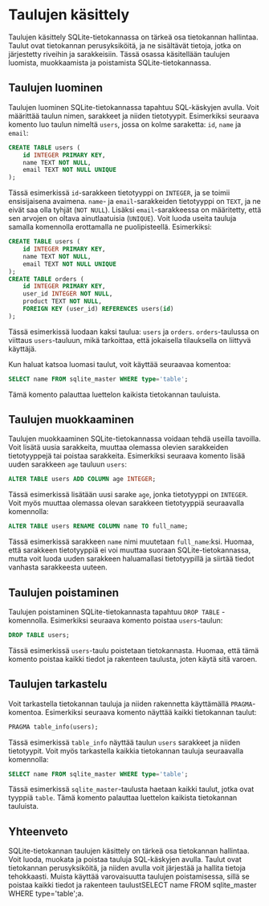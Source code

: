 # Taulujen käsittely

Taulujen käsittely SQLite-tietokannassa on tärkeä osa tietokannan hallintaa. Taulut ovat tietokannan perusyksiköitä, ja ne sisältävät tietoja, jotka on järjestetty riveihin ja sarakkeisiin. Tässä osassa käsitellään taulujen luomista, muokkaamista ja poistamista SQLite-tietokannassa.

## Taulujen luominen

Taulujen luominen SQLite-tietokannassa tapahtuu SQL-käskyjen avulla. Voit määrittää taulun nimen, sarakkeet ja niiden tietotyypit. Esimerkiksi seuraava komento luo taulun nimeltä `users`, jossa on kolme saraketta: `id`, `name` ja `email`:

```sql
CREATE TABLE users (
    id INTEGER PRIMARY KEY,
    name TEXT NOT NULL,
    email TEXT NOT NULL UNIQUE
);
```

Tässä esimerkissä `id`-sarakkeen tietotyyppi on `INTEGER`, ja se toimii ensisijaisena avaimena. `name`- ja `email`-sarakkeiden tietotyyppi on `TEXT`, ja ne eivät saa olla tyhjät (`NOT NULL`). Lisäksi `email`-sarakkeessa on määritetty, että sen arvojen on oltava ainutlaatuisia (`UNIQUE`).
Voit luoda useita tauluja samalla komennolla erottamalla ne puolipisteellä. Esimerkiksi:

```sql
CREATE TABLE users (
    id INTEGER PRIMARY KEY,
    name TEXT NOT NULL,
    email TEXT NOT NULL UNIQUE
);
CREATE TABLE orders (
    id INTEGER PRIMARY KEY,
    user_id INTEGER NOT NULL,
    product TEXT NOT NULL,
    FOREIGN KEY (user_id) REFERENCES users(id)
);
```

Tässä esimerkissä luodaan kaksi taulua: `users` ja `orders`. `orders`-taulussa on viittaus `users`-tauluun, mikä tarkoittaa, että jokaisella tilauksella on liittyvä käyttäjä.

Kun haluat katsoa luomasi taulut, voit käyttää seuraavaa komentoa:

```sql
SELECT name FROM sqlite_master WHERE type='table';
```

Tämä komento palauttaa luettelon kaikista tietokannan tauluista.

## Taulujen muokkaaminen

Taulujen muokkaaminen SQLite-tietokannassa voidaan tehdä useilla tavoilla. Voit lisätä uusia sarakkeita, muuttaa olemassa olevien sarakkeiden tietotyyppejä tai poistaa sarakkeita. Esimerkiksi seuraava komento lisää uuden sarakkeen `age` tauluun `users`:

```sql
ALTER TABLE users ADD COLUMN age INTEGER;
```

Tässä esimerkissä lisätään uusi sarake `age`, jonka tietotyyppi on `INTEGER`. Voit myös muuttaa olemassa olevan sarakkeen tietotyyppiä seuraavalla komennolla:

```sql
ALTER TABLE users RENAME COLUMN name TO full_name;
```

Tässä esimerkissä sarakkeen `name` nimi muutetaan `full_name`:ksi. Huomaa, että sarakkeen tietotyyppiä ei voi muuttaa suoraan SQLite-tietokannassa, mutta voit luoda uuden sarakkeen haluamallasi tietotyypillä ja siirtää tiedot vanhasta sarakkeesta uuteen.

## Taulujen poistaminen

Taulujen poistaminen SQLite-tietokannasta tapahtuu `DROP TABLE` -komennolla. Esimerkiksi seuraava komento poistaa `users`-taulun:

```sql
DROP TABLE users;
```

Tässä esimerkissä `users`-taulu poistetaan tietokannasta. Huomaa, että tämä komento poistaa kaikki tiedot ja rakenteen taulusta, joten käytä sitä varoen.

## Taulujen tarkastelu

Voit tarkastella tietokannan tauluja ja niiden rakennetta käyttämällä `PRAGMA`-komentoa. Esimerkiksi seuraava komento näyttää kaikki tietokannan taulut:

```sql
PRAGMA table_info(users);
```

Tässä esimerkissä `table_info` näyttää taulun `users` sarakkeet ja niiden tietotyypit. Voit myös tarkastella kaikkia tietokannan tauluja seuraavalla komennolla:

```sql
SELECT name FROM sqlite_master WHERE type='table';
```

Tässä esimerkissä `sqlite_master`-taulusta haetaan kaikki taulut, jotka ovat tyyppiä `table`. Tämä komento palauttaa luettelon kaikista tietokannan tauluista.

## Yhteenveto

SQLite-tietokannan taulujen käsittely on tärkeä osa tietokannan hallintaa. Voit luoda, muokata ja poistaa tauluja SQL-käskyjen avulla. Taulut ovat tietokannan perusyksiköitä, ja niiden avulla voit järjestää ja hallita tietoja tehokkaasti. Muista käyttää varovaisuutta taulujen poistamisessa, sillä se poistaa kaikki tiedot ja rakenteen taulustSELECT name FROM sqlite_master WHERE type='table';a.

